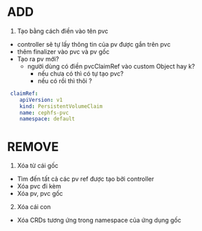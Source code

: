 # ADD
1. Tạo bằng cách điền vào tên pvc

  - controller sẽ tự lấy thông tin của pv được gắn trên pvc
  - thêm finalizer vào pvc và pv gốc
  - Tạo ra pv mới?
    - người dùng có điền pvcClaimRef vào custom Object hay k? 
      - nếu chưa có thì có tự tạo pvc?
      - nếu có rồi thì thôi ?

```yaml
 claimRef:
    apiVersion: v1
    kind: PersistentVolumeClaim
    name: cephfs-pvc
    namespace: default
```
# REMOVE
1. Xóa từ cái gốc
- Tìm đến tất cả các pv ref được tạo bởi controller
- Xóa pvc đi kèm
- Xóa pv, pvc gốc
2. Xóa cái con
- Xóa CRDs tương ứng trong namespace của ứng dụng gốc
